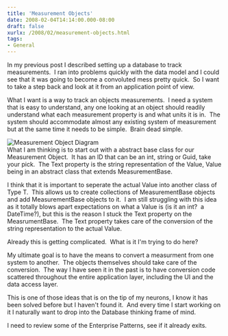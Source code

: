 ```yaml
---
title: 'Measurement Objects'
date: 2008-02-04T14:14:00.000-08:00
draft: false
xurlx: /2008/02/measurement-objects.html
tags: 
- General
---
```


In my previous post I described setting up a database to track measurements.  I ran into problems quickly with the data model and I could see that it was going to become a convoluted mess pretty quick.  So I want to take a step back and look at it from an application point of view.  
  
What I want is a way to track an objects measurements.  I need a system that is easy to understand, any one looking at an object should readily understand what each measurement property is and what units it is in.  The system should accommodate almost any existing system of measurement but at the same time it needs to be simple.  Brain dead simple.  
  
![Measurement Object Diagram](http://writer.zoho.com:80/ImageDisplay.im?name=344506000000008001/1202182817737_MeasurementObject.png&accId=344506000000002007)  
What I am thinking is to start out with a abstract base class for our Measurement Object.  It has an ID that can be an int, string or Guid, take your pick.  The Text property is the string representation of the Value, Value being in an abstract class that extends MeasurementBase.  
  
I think that it is important to seperate the actual Value into another class of Type T.  This allows us to create collections of MeasurementBase objects and add MeasurementBase<T> objects to it.  I am still struggling with this idea as it totally blows apart expectations on what a Value is (is it an int?  a DateTime?), but this is the reason I stuck the Text property on the MeasrumentBase.  The Text property takes care of the conversion of the string representation to the actual Value.  
  
Already this is getting complicated.  What is it I'm trying to do here?  
  
My ultimate goal is to have the means to convert a measurment from one system to another.  The objects themselves should take care of the conversion.  The way I have seen it in the past is to have conversion code scattered throughout the entire application layer, including the UI and the data access layer.  
  
This is one of those ideas that is on the tip of my neurons, I know it has been solved before but I haven't found it.  And every time I start working on it I naturally want to drop into the Database thinking frame of mind.  
  
I need to review some of the Enterprise Patterns, see if it already exits.